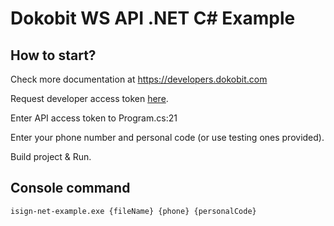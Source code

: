 # Dokobit WS API .NET C# Example

## How to start? 

Check more documentation at https://developers.dokobit.com

Request developer access token [here](https://www.dokobit.com/developers/request-token).

Enter API access token to Program.cs:21

Enter your phone number and personal code (or use testing ones provided).

Build project & Run.

## Console command

`isign-net-example.exe {fileName} {phone} {personalCode}`
